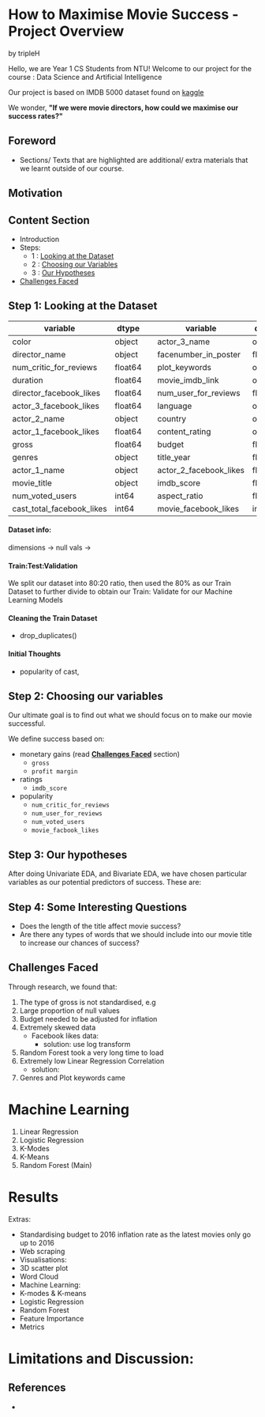 # How to Maximise Movie Success - Project Overview

by tripleH 

Hello, we are Year 1 CS Students from NTU! Welcome to our project for the course : Data Science and Artificial Intelligence 

Our project is based on IMDB 5000 dataset found on [kaggle](https://www.kaggle.com/datasets/carolzhangdc/imdb-5000-movie-dataset)

We wonder, **"If we were movie directors, how could we maximise our success rates?"**

## Foreword
- Sections/ Texts that are highlighted are additional/ extra materials that we learnt outside of our course. 

## Motivation 

## Content Section 
- Introduction 
- Steps: 
  - 1 :  [Looking at the Dataset](#step-1-looking-at-the-dataset)
  - 2 : [Choosing our Variables](#step-2-choosing-our-variables)
  - 3 : [Our Hypotheses](#step-3-our-hypotheses)
- [Challenges Faced](#challenges-faced)

## Step 1: Looking at the Dataset
|variable|dtype||variable|dtype|
|---|---|---|---|---|
|color|object||actor\_3_name|object|
|director\_name|object||facenumber\_in_poster|float64|
|num\_critic_for_reviews|float64||plot\_keywords|object|
|duration|float64||movie\_imdb_link|object|
|director\_facebook_likes|float64||num\_user_for_reviews|float64|
|actor\_3_facebook_likes|float64||language|object|
|actor\_2_name|object||country|object|
|actor\_1_facebook_likes|float64||content\_rating|object|
|gross|float64||budget|float64|
|genres|object||title\_year|float64|
|actor\_1_name|object||actor\_2_facebook_likes|float64|
|movie\_title|object||imdb\_score|float64|
|num\_voted_users|int64||aspect\_ratio|float64|
|cast\_total_facebook_likes|int64||movie\_facebook_likes|int64|

  #### Dataset info: 
  dimensions ->
  null vals -> 


  #### Train:Test:Validation 
  We split our dataset into 80:20 ratio, then used the 80% as our Train Dataset to further divide to obtain our Train: Validate for our Machine Learning Models 
  
  
  #### Cleaning the Train Dataset
  - drop_duplicates()

  #### Initial Thoughts 
  - popularity of cast,
## Step 2: Choosing our variables 

Our ultimate goal is to find out what we should focus on to make our movie successful.

We define success based on: 
- monetary gains (read [**Challenges Faced**](#challenges-faced) section)
   - `gross`
   - `profit margin` 
- ratings 
   - `imdb_score`
- popularity
   - `num_critic_for_reviews`
   - `num_user_for_reviews`
   - `num_voted_users`
   - `movie_facbook_likes`
   


## Step 3: Our hypotheses 
After doing Univariate EDA, and Bivariate EDA, we have chosen particular variables as our potential predictors of success. These are: 


## Step 4: Some Interesting Questions 
- Does the length of the title affect movie success? 
- Are there any types of words that we should include into our movie title to increase our chances of success? 


## Challenges Faced 
Through research, we found that:
1. The type of gross is not standardised, e.g
2. Large proportion of null values
3. Budget needed to be adjusted for inflation  
4. Extremely skewed data
   - Facebook likes data:
     - solution: use log transform 
5. Random Forest took a very long time to load 
6. Extremely low Linear Regression Correlation  
   - solution: 
7. Genres and Plot keywords came 

# Machine Learning 
1. Linear Regression 
2. Logistic Regression 
3. K-Modes 
4. K-Means 
5. Random Forest (Main)
   
# Results 

Extras: 
- Standardising budget to 2016 inflation rate as the latest movies only go up to 2016 
- Web scraping 
- Visualisations:
 - 3D scatter plot 
 - Word Cloud 
- Machine Learning: 
 - K-modes & K-means 
 - Logistic Regression 
 - Random Forest 
  - Feature Importance 
 - Metrics

# Limitations and Discussion:


## References 
- 

